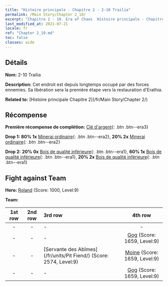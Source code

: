 ```yaml
---
title: "Histoire principale - Chapitre 2 - 2-10 Trailia"
permalink: /Main Story/Chapter 2_10/
excerpt: "Chapitre 2 - 10. Era of Chaos  Histoire principale - Chapitre 2_10. 2-10 Trailia"
last_modified_at: 2021-07-21
locale: fr
ref: "Chapter 2_10.md"
toc: false
classes: wide
---
```


## Détails

 **Nom:** 2-10 Trailia

 **Description:** Cet endroit est depuis longtemps occupé par des forces ennemies. Sa libération sera la première étape vers la restauration d'Erathia.

 **Related to:** [Histoire principale Chapitre 2](/fr/Main Story/Chapter 2/)

## Récompense

 **Première récompense de complétion:** [Clé d'argent](/ItemsFR/con_693/){: .btn .btn--era3}

 **Drop 1:** **80% 1x** [Minerai ordinaire](/ItemsFR/mat_6/){: .btn .btn--era2}, **20% 2x** [Minerai ordinaire](/ItemsFR/mat_6/){: .btn .btn--era2}

 **Drop 2:** **20% 0x** [Bois de qualité inférieure](/ItemsFR/mat_1/){: .btn .btn--era1}, **60% 1x** [Bois de qualité inférieure](/ItemsFR/mat_1/){: .btn .btn--era1}, **20% 2x** [Bois de qualité inférieure](/ItemsFR/mat_1/){: .btn .btn--era1}


## Fight against Team
 **Hero:** [Roland](/fr/heroes/Roland/) (Score: 1000, Level:9)

 **Team:**


  | 1st row | 2nd row | 3rd row | 4th row |
  |:----:|:----:|:----|:----:|
  | - | - | - | - |
  | - | - | - | [Gog](/fr/units/Gog/) (Score: 1659, Level:9)  |
  | - | - | [Servante des Abîmes](/fr/units/Pit Fiend/) (Score: 2574, Level:9)  | [Moine](/fr/units/Monk/) (Score: 1659, Level:9)  |
  | - | - | - | [Gog](/fr/units/Gog/) (Score: 1659, Level:9)  |



